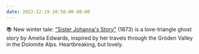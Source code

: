 ```yaml
---
date: 2022-12-19 20:58:00-08:00
---
```


📚 New winter tale: ["Sister Johanna's Story"](https://multoghost.wordpress.com/2022/12/19/sister-johannas-story/) (1873) is a love-triangle ghost story by Amelia Edwards, inspired by her travels through the Gröden Valley in the Dolomite Alps. Heartbreaking, but lovely.
